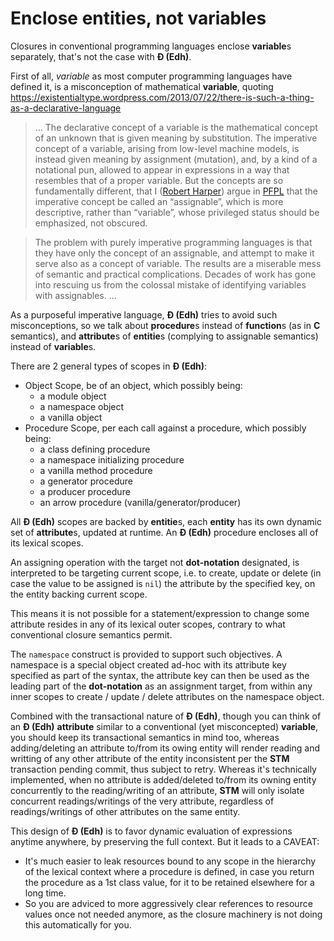 # Enclose entities, not variables

Closures in conventional programming languages enclose **variable**s separately, that's not the case with **Đ (Edh)**.

First of all, _variable_ as most computer programming languages have defined it, is a misconception of mathematical **variable**, quoting https://existentialtype.wordpress.com/2013/07/22/there-is-such-a-thing-as-a-declarative-language

> ... The declarative concept of a variable is the mathematical concept of an unknown that is given meaning by substitution. The imperative concept of a variable, arising from low-level machine models, is instead given meaning by assignment (mutation), and, by a kind of a notational pun, allowed to appear in expressions in a way that resembles that of a proper variable. But the concepts are so fundamentally different, that I ([Robert Harper](https://existentialtype.wordpress.com/about)) argue in [PFPL](http://www.cambridge.org/us/academic/subjects/computer-science/programming-languages-and-applied-logic/practical-foundations-programming-languages) that the imperative concept be called an “assignable”, which is more descriptive, rather than “variable”, whose privileged status should be emphasized, not obscured.

> The problem with purely imperative programming languages is that they have only the concept of an assignable, and attempt to make it serve also as a concept of variable. The results are a miserable mess of semantic and practical complications. Decades of work has gone into rescuing us from the colossal mistake of identifying variables with assignables. ...

As a purposeful imperative language, **Đ (Edh)** tries to avoid such misconceptions, so we talk about **procedure**s instead of **function**s (as in **C** semantics), and **attribute**s of **entitie**s (complying to assignable semantics) instead of **variable**s.

There are 2 general types of scopes in **Đ (Edh)**:

- Object Scope, be of an object, which possibly being:
  - a module object
  - a namespace object
  - a vanilla object
- Procedure Scope, per each call against a procedure, which possibly being:
  - a class defining procedure
  - a namespace initializing procedure
  - a vanilla method procedure
  - a generator procedure
  - a producer procedure
  - an arrow procedure (vanilla/generator/producer)

All **Đ (Edh)** scopes are backed by **entitie**s, each **entity** has its own dynamic set of **attribute**s, updated at runtime. An **Đ (Edh)** procedure encloses all of its lexical scopes.

An assigning operation with the target not **dot-notation** designated, is interpreted to be targeting current scope, i.e. to create, update or delete (in case the value to be assigned is `nil`) the attribute by the specified key, on the entity backing current scope.

This means it is not possible for a statement/expression to change some attribute resides in any of its lexical outer scopes, contrary to what conventional closure semantics permit.

The `namespace` construct is provided to support such objectives. A namespace is a special object created ad-hoc with its attribute key specified as part of the syntax, the attribute key can then be used as the leading part of the **dot-notation** as an assignment target, from within any inner scopes to create / update / delete attributes on the namespace object.

Combined with the transactional nature of **Đ (Edh)**, though you can think of an **Đ (Edh)** **attribute** similar to a conventional (yet misconcepted) **variable**, you should keep its transactional semantics in mind too, whereas adding/deleting an attribute to/from its owing entity will render reading and writting of any other attribute of the entity inconsistent per the **STM** transaction pending commit, thus subject to retry. Whereas it's technically implemented, when no attribute is added/deleted to/from its owning entity concurrently to the reading/writing of an attribute, **STM** will only isolate concurrent readings/writings of the very attribute, regardless of readings/writings of other attributes on the same entity.

This design of **Đ (Edh)** is to favor dynamic evaluation of expressions anytime anywhere, by preserving the full context. But it leads to a CAVEAT:

- It's much easier to leak resources bound to any scope in the hierarchy of the lexical context where a procedure is defined, in case you return the procedure as a 1st class value, for it to be retained elsewhere for a long time.
- So you are adviced to more aggressively clear references to resource values once not needed anymore, as the closure machinery is not doing this automatically for you.
